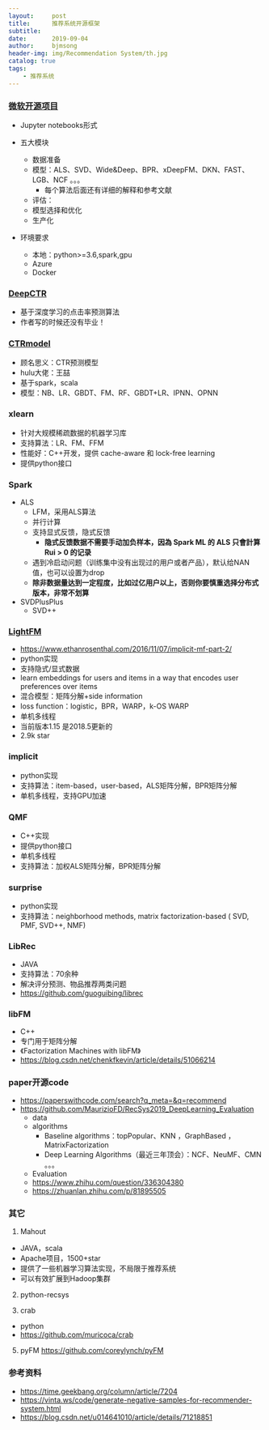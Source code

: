 ```yaml
---
layout:     post
title:      推荐系统开源框架
subtitle:   
date:       2019-09-04
author:     bjmsong
header-img: img/Recommendation System/th.jpg
catalog: true
tags:
    - 推荐系统
---
```

### [微软开源项目](https://github.com/microsoft/recommenders)

- Jupyter notebooks形式

- 五大模块
    - 数据准备
    - 模型：ALS、SVD、Wide&Deep、BPR、xDeepFM、DKN、FAST、LGB、NCF 。。。
        - 每个算法后面还有详细的解释和参考文献
    - 评估：
    - 模型选择和优化
    - 生产化
- 环境要求
    - 本地：python>=3.6,spark,gpu
    - Azure
    - Docker



### [DeepCTR](https://github.com/shenweichen/DeepCTR)

- 基于深度学习的点击率预测算法
- 作者写的时候还没有毕业！



### [CTRmodel](https://github.com/wzhe06/CTRmodel)

- 顾名思义：CTR预测模型
- hulu大佬：王喆
- 基于spark，scala
- 模型：NB、LR、GBDT、FM、RF、GBDT+LR、IPNN、OPNN


### xlearn

- 针对大规模稀疏数据的机器学习库
- 支持算法：LR、FM、FFM
- 性能好：C++开发，提供 cache-aware 和 lock-free learning
- 提供python接口


### Spark 

- ALS
    - LFM，采用ALS算法
    - 并行计算
    - 支持显式反馈，隐式反馈
        - **隐式反馈数据不需要手动加负样本，因為 Spark ML 的 ALS 只會計算 Rui > 0 的记录**
    - 遇到冷启动问题（训练集中没有出现过的用户或者产品），默认给NAN值，也可以设置为drop
    - **除非数据量达到一定程度，比如过亿用户以上，否则你要慎重选择分布式版本，非常不划算**
- SVDPlusPlus
    - SVD++



### [LightFM](https://github.com/lyst/lightfm)

- https://www.ethanrosenthal.com/2016/11/07/implicit-mf-part-2/
- python实现
- 支持隐式/显式数据
- learn embeddings for users and items in a way that encodes user preferences over items
- 混合模型：矩阵分解+side information
- loss function：logistic，BPR，WARP，k-OS WARP
- 单机多线程
- 当前版本1.15 是2018.5更新的
- 2.9k star



### implicit

- python实现
- 支持算法：item-based，user-based，ALS矩阵分解，BPR矩阵分解
- 单机多线程，支持GPU加速



### QMF

- C++实现
- 提供python接口
- 单机多线程
- 支持算法：加权ALS矩阵分解，BPR矩阵分解



### surprise

- python实现
- 支持算法：neighborhood methods, matrix factorization-based ( SVD, PMF, SVD++, NMF)



### LibRec

- JAVA
- 支持算法：70余种
- 解决评分预测、物品推荐两类问题
- https://github.com/guoguibing/librec



### libFM

- C++
- 专门用于矩阵分解
- 《Factorization Machines with libFM》
- https://blog.csdn.net/chenkfkevin/article/details/51066214



### paper开源code

- https://paperswithcode.com/search?q_meta=&q=recommend
- https://github.com/MaurizioFD/RecSys2019_DeepLearning_Evaluation
    - data
    - algorithms
        - Baseline algorithms：topPopular、KNN ，GraphBased ，MatrixFactorization
        - Deep Learning Algorithms（最近三年顶会）：NCF、NeuMF、CMN 。。。
    - Evaluation
    - https://www.zhihu.com/question/336304380
    - https://zhuanlan.zhihu.com/p/81895505



### 其它

1. Mahout
- JAVA，scala
- Apache项目，1500+star
- 提供了一些机器学习算法实现，不局限于推荐系统
- 可以有效扩展到Hadoop集群

2. python-recsys

3. crab
- python
- https://github.com/muricoca/crab

5. pyFM
https://github.com/coreylynch/pyFM



### 参考资料

- https://time.geekbang.org/column/article/7204
- https://vinta.ws/code/generate-negative-samples-for-recommender-system.html
- https://blog.csdn.net/u014641010/article/details/71218851
